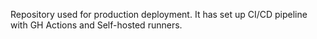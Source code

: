 Repository used for production deployment. It has set up CI/CD pipeline with GH Actions and Self-hosted runners.